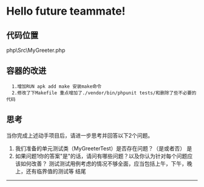 Hello future teammate!
==========

代码位置
----
php\Src\MyGreeter.php

容器的改进
----
      1.增加RUN apk add make 安装make命令
      2.修改了下Makefile 重点增加了./vendor/bin/phpunit tests/和删除了些不必要的代码
思考
----

当你完成上述动手项目后，请进一步思考并回答以下2个问题。

1. 我们准备的单元测试类（MyGreeterTest）是否存在问题？（是或者否）
是
2. 如果问题1你的答案"是"的话，请问有哪些问题？以及你认为针对每个问题应该如何改善？
 测试测试用例考虑的情况不够全面，应当包括上午，下午，晚上，还有临界值的测试等
结尾
----






